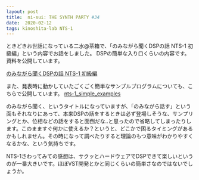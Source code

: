 ```yaml
---
layout: post
title:  ni-sui: THE SYNTH PARTY #34
date:  2020-02-12
tags: kinoshita-lab NTS-1
---
```

ときどきお世話になっている二水@茶箱で、「のみながら聞くDSPの話 NTS-1 初級編」という内容でお話をしました。
DSPの簡単な入り口くらいの内容です。資料を公開しています。

[のみながら聞くDSPの話 NTS-1 初級編](https://docs.google.com/presentation/d/1clkKCgteyJo2qpwb37CLFuaY9MQvbPp6RXZFrfOLFLY/edit#slide=id.p)

また、発表時に動かしていたごくごく簡単なサンプルプログラムについても、こちらで公開しています。
[nts-1_simple_examples](https://github.com/kinoshita-lab/nts-1_simple_examples)

のみながら聞く、というタイトルになっていますが、「のみながら話す」という面もそれなりにあって、本来DSPの話をするときは必ず登場しそうな、サンプリングとか、位相などの話をすると面倒だな..と思ったので省略してしまったりします。このまますぐ何かに使えるか？というと、どこかで困るタイミングがあるかもしれません。その時になって調べたりすると理論のもつ意味がわかりやすくなるかな、という気持ちです。

NTS-1さわってみての感想は、サクッとハードウェアでDSPできて楽しいというのが一番大きいです。ほぼVST開発とかと同じくらいの簡単さなのではないでしょうか。

